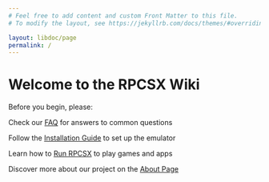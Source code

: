 ```yaml
---
# Feel free to add content and custom Front Matter to this file.
# To modify the layout, see https://jekyllrb.com/docs/themes/#overriding-theme-defaults

layout: libdoc/page
permalink: /
---
```


# Welcome to the RPCSX Wiki

Before you begin, please:

Check our [FAQ](/wiki/faq/) for answers to common questions

Follow the [Installation Guide](/wiki/installation/) to set up the emulator

Learn how to [Run RPCSX](https://rpcsx.github.io/wiki/run/) to play games and apps

Discover more about our project on the [About Page](https://rpcsx.github.io/wiki/about/)

